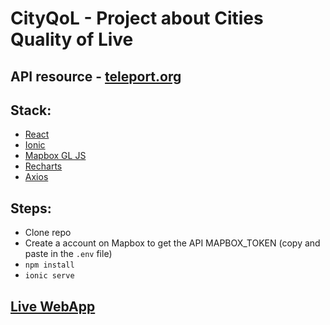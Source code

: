 # CityQoL - Project about Cities Quality of Live

## API resource - [teleport.org](https://developers.teleport.org)

## Stack:
- [React](https://reactjs.org)
- [Ionic](https://ionicframework.com)
- [Mapbox GL JS](https://www.mapbox.com)
- [Recharts](https://recharts.org)
- [Axios](https://github.com/axios/axios)

## Steps:
- Clone repo
- Create a account on Mapbox to get the API MAPBOX_TOKEN (copy and paste in the `.env` file)
- `npm install`
- `ionic serve`

## [Live WebApp](https://cityqol.web.app/page/Cities)
